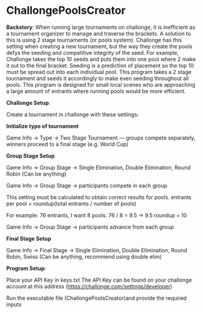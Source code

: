 # ChallongePoolsCreator

**Backstory**:
When running large tournaments on challonge, it is inefficient as a tournament organizer to manage and traverse the brackets. A solution to this is using 2 stage tournaments (or pools system). Challonge has this setting when creating a new tournament, but the way they create the pools defys the seeding and competitive integrity of the seed. For example, Challonge takes the top 10 seeds and puts them into one pool where 2 make it out to the final bracket. Seeding is a prediction of placement so the top 10 must be spread out into each individual pool. This program takes a 2 stage tournament and seeds it accordingly to make even seeding throughout all pools. This program is designed for small local scenes who are approaching a large amount of entrants where running pools would be more efficient.


**Challonge Setup**:

Create a tournament in challonge with these settings:

**Initialize type of tournament**

Game Info -> Type ->  Two Stage Tournament — groups compete separately, winners proceed to a final stage (e.g. World Cup)

**Group Stage Setup**

Game Info -> Group Stage -> Single Elimination, Double Elimination, Round Robin (Can be anything)

Game Info -> Group Stage -> participants compete in each group

This setting must be calculated to obtain correct results for pools. entrants per pool = roundup(total entrants / number of pools)

For example: 76 entrants, I want 8 pools. 76 / 8 = 9.5 -> 9.5 roundup = 10

Game Info -> Group Stage -> participants advance from each group

**Final Stage Setup**

Game Info -> Final Stage -> Single Elimination, Double Elimination, Round Robin, Swiss (Can be anything, recommend using double elim)


**Program Setup**:

Place your API Key in keys.txt
The API Key can be found on your challonge account at this address (https://challonge.com/settings/developer)

Run the executable file (ChallongePoolsCreator)and provide the required inputs


